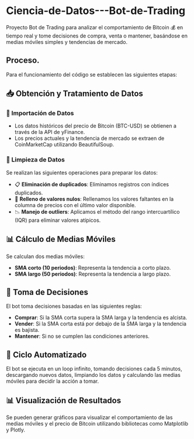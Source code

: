 # Ciencia-de-Datos---Bot-de-Trading
Proyecto Bot de Trading para analizar el comportamiento de Bitcoin :moneybag: en tiempo real y tome decisiones de compra, venta o mantener, basándose en medias móviles simples y tendencias de mercado.

## Proceso.
Para el funcionamiento del código se establecen las siguientes etapas:

## 📥 Obtención y Tratamiento de Datos
### 📂 Importación de Datos
- Los datos históricos del precio de Bitcoin (BTC-USD) se obtienen a través de la API de yFinance.
- Los precios actuales y la tendencia de mercado se extraen de CoinMarketCap utilizando BeautifulSoup.

### 🧹 Limpieza de Datos
Se realizan las siguientes operaciones para preparar los datos:
- 📋 **Eliminación de duplicados**: Eliminamos registros con índices duplicados.
- 🧽 **Relleno de valores nulos**: Rellenamos los valores faltantes en la columna de precios con el último valor disponible.
- 📉 **Manejo de outliers**: Aplicamos el método del rango intercuartílico (IQR) para eliminar valores atípicos.

## 📊 Cálculo de Medias Móviles
Se calculan dos medias móviles:
- **SMA corto (10 periodos)**: Representa la tendencia a corto plazo.
- **SMA largo (50 periodos)**: Representa la tendencia a largo plazo.

## 🤖 Toma de Decisiones
El bot toma decisiones basadas en las siguientes reglas:
- **Comprar**: Si la SMA corta supera la SMA larga y la tendencia es alcista.
- **Vender**: Si la SMA corta está por debajo de la SMA larga y la tendencia es bajista.
- **Mantener**: Si no se cumplen las condiciones anteriores.

## 🔄 Ciclo Automatizado
El bot se ejecuta en un loop infinito, tomando decisiones cada 5 minutos, descargando nuevos datos, limpiando los datos y calculando las medias móviles para decidir la acción a tomar.

## 📊 Visualización de Resultados
Se pueden generar gráficos para visualizar el comportamiento de las medias móviles y el precio de Bitcoin utilizando bibliotecas como Matplotlib y Plotly.
